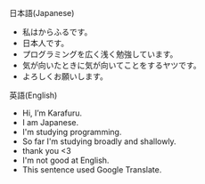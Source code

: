 日本語(Japanese)
- 私はからふるです。
- 日本人です。
- プログラミングを広く浅く勉強しています。
- 気が向いたときに気が向いてことをするヤツです。
- よろしくお願いします。

英語(English)
- Hi, I’m Karafuru.
- I am Japanese.
- I'm studying programming.
- So far I'm studying broadly and shallowly.
- thank you <3
- I'm not good at English.
- This sentence used Google Translate.

<!---
Karafuru0630XpX/Karafuru0630XpX is a ✨ special ✨ repository because its `README.md` (this file) appears on your GitHub profile.
You can click the Preview link to take a look at your changes.
--->
